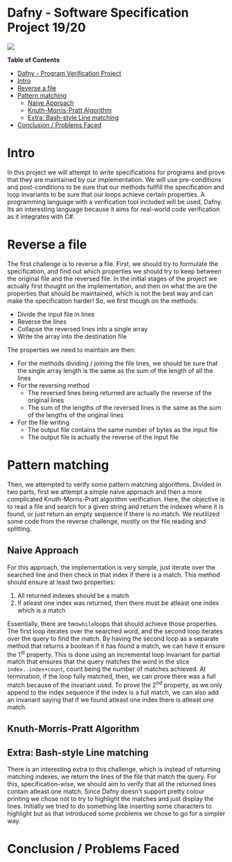 # Dafny - Software Specification Project 19/20

![](https://avatars0.githubusercontent.com/u/52358127?s=200&v=4)


**Table of Contents**

- [Dafny - Program Verification Project](#dafny---program-verification-project)
- [Intro](#intro)
- [Reverse a file](#reverse-a-file)
- [Pattern matching](#pattern-matching)
  * [Naive Approach](#naive-approach)
  * [Knuth-Morris-Pratt Algorithm](#knuth-morris-pratt-algorithm)
  * [Extra: Bash-style Line matching](#extra--bash-style-line-matching)
- [Conclusion / Problems Faced](#conclusion---problems-faced)

# Intro
In this project we will attempt to write specifications for programs and prove that they are maintained by our implementation.
We will use pre-conditions and post-conditions to be sure that our methods fullfill the specification and loop invariants to be sure that our loops achieve certain properties.
A programming language with a verification tool included will be used, Dafny. 
Its an interesting language because it aims for real-world code verification as it integrates with C#. 

# Reverse a file
The first challenge is to reverse a file.
First, we should try to formulate the specification, and find out which properties we should try to keep between the original file and the reversed file.
In the initial stages of the project we actually first thought on the implementation, and then on what the are the properties that should be maintained, which is not the best way and can make the specification harder!
So, we first though on the methods:

* Divide the input file in lines
* Reverse the lines
* Collapse the reversed lines into a single array
* Write the array into the destination file

The properties we need to maintain are then:

* For the methods dividing / joining the file lines, we should be sure that the single array length is the same as the sum of the length of all the lines
* For the reversing method
	* The reversed lines being returned are actually the reverse of the original lines 
	* The sum of the lengths of the reversed lines is the same as the sum of the lengths of the original lines
* For the file writing
	* The output file contains the same number of bytes as the input file
	* The output file is actually the reverse of the input file


# Pattern matching
Then, we attempted to verify some pattern matching algorithms.
Divided in two parts, first we attempt a simple naive approach and then a more complicated Knuth-Morris-Pratt algorithm verification.
Here, the objective is to read a file and search for a given string and return the indexes where it is found, or just return an empty sequence if there is no match.
We reutilized some code from the reverse challenge, mostly on the file reading and splitting.
## Naive Approach
For this approach, the implementation is very simple, just iterate over the searched line and then check in that index if there is a match.
This method should ensure at least two properties:
1. All returned indexes should be a match
2. If atleast one index was returned, then there must be atleast one index which is a match 

Essentially, there are two`while`loops that should achieve those properties.
The first loop iterates over the searched word, and the second loop iterates over the query to find the match. 
By having the second loop as a separate method that returns a boolean if it has found a match, we can have it ensure the 1<sup>st</sup> property. This is done using an incremental loop invariant for partial match that ensures that the query matches the word in the slice `index..index+count`, count being the number of matches achieved.
At termination, if the loop fully matched, then, we can prove there was a full match because of the invariant used.
To prove the 2<sup>nd</sup> property, as we only append to the index sequence if the index is a full match, we can also add an invariant saying that if we found atleast one index there is atleast one match.

## Knuth-Morris-Pratt Algorithm

## Extra: Bash-style Line matching
There is an interesting extra to this challenge, which is instead of returning matching indexes, we return the lines of the file that match the query.
For this, specification-wise, we should aim to verify that all the returned lines contain atleast one match.
Since Dafny doesn't support pretty colour printing we chose not to try to highlight the matches and just display the lines. Initially we tried to do something like inserting some characters to highlight but as that introduced some problems we chose to go for a simpler way.
# Conclusion / Problems Faced
